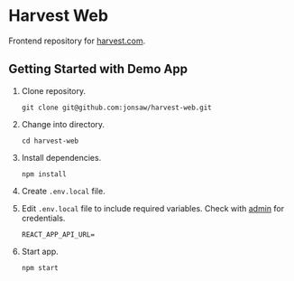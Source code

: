 # Harvest Web
Frontend repository for [harvest.com](https://www.harvestklang.com/).

## Getting Started with Demo App
1. Clone repository.

    ```
    git clone git@github.com:jonsaw/harvest-web.git
    ```

1. Change into directory.

    ```
    cd harvest-web
    ```

1. Install dependencies.

    ```
    npm install
    ```

1. Create `.env.local` file.

1. Edit `.env.local` file to include required variables. Check with [admin](mailto:jon.saw@gmail.com) for credentials.

    ```
    REACT_APP_API_URL=
    ```

1. Start app.

    ```
    npm start
    ```
